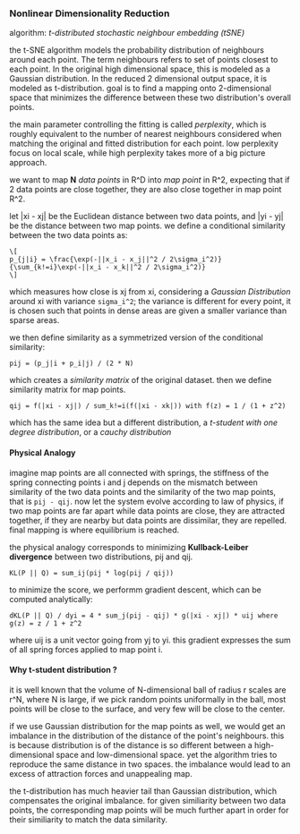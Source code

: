 ### Nonlinear Dimensionality Reduction
algorithm: *t-distributed stochastic neighbour embedding (tSNE)*

the t-SNE algorithm models the probability distribution of neighbours around each point. The term neighbours refers to set of points closest to each point. In the original high dimensional space, this is modeled as a Gaussian distribution. In the reduced 2 dimensional output space, it is modeled as t-distribution. goal is to find a mapping onto 2-dimensional space that minimizes the difference between these two distribution's overall points.

the main parameter controlling the fitting is called *perplexity*, which is roughly equivalent to the number of nearest neighbours considered when matching the original and fitted distribution for each point. low perplexity focus on local scale, while high perplexity takes more of a big picture approach.

we want to map **N** *data points* in R^D into *map point* in R^2, expecting that if 2 data points are close together, they are also close together in map point R^2.

let |xi - xj| be the Euclidean distance between two data points, and |yi - yj| be the distance between two map points. we define a conditional similarity between the two data points as:

```
\[
p_{j|i} = \frac{\exp(-||x_i - x_j||^2 / 2\sigma_i^2)}{\sum_{k!=i}\exp(-||x_i - x_k||^2 / 2\sigma_i^2)}
\]
```

which measures how close is xj from xi, considering a *Gaussian Distribution* around xi with variance `sigma_i^2`; the variance is different for every point, it is chosen such that points in dense areas are given a smaller variance than sparse areas.

we then define similarity as a symmetrized version of the conditional similarity:

```
pij = (p_j|i + p_i|j) / (2 * N)
```

which creates a *similarity matrix* of the original dataset. then we define similarity matrix for map points.

```
qij = f(|xi - xj|) / sum_k!=i(f(|xi - xk|)) with f(z) = 1 / (1 + z^2)
```

which has the same idea but a different distribution, a *t-student with one degree distribution*, or a *cauchy distribution*

#### Physical Analogy
imagine map points are all connected with springs, the stiffness of the spring connecting points i and j depends on the mismatch between similarity of the two data points and the similarity of the two map points, that is `pij - qij`. now let the system evolve according to law of physics, if two map points are far apart while data points are close, they are attracted together, if they are nearby but data points are dissimilar, they are repelled. final mapping is where equilibrium is reached.

the physical analogy corresponds to minimizing **Kullback-Leiber divergence** between two distributions, pij and qij.

```
KL(P || Q) = sum_ij(pij * log(pij / qij))
```

to minimize the score, we performm gradient descent, which can be computed analytically:

```
dKL(P || Q) / dyi = 4 * sum_j(pij - qij) * g(|xi - xj|) * uij where g(z) = z / 1 + z^2
```

where uij is a unit vector going from yj to yi. this gradient expresses the sum of all spring forces applied to map point i.

#### Why t-student distribution ?
it is well known that the volume of N-dimensional ball of radius r scales are r^N, where N is large, if we pick random points uniformally in the ball, most points will be close to the surface, and very few will be close to the center.

if we use Gaussian distribution for the map points as well, we would get an imbalance in the distribution of the distance of the point's neighbours. this is because distribution is of the distance is so different between a high-dimensional space and low-dimensional space. yet the algorithm tries to reproduce the same distance in two spaces. the imbalance would lead to an excess of attraction forces and unappealing map.

the t-distribution has much heavier tail than Gaussian distribution, which compensates the original imbalance. for given similiarity between two data points, the corresponding map points will be much further apart in order for their similiarity to match the data similarity.

